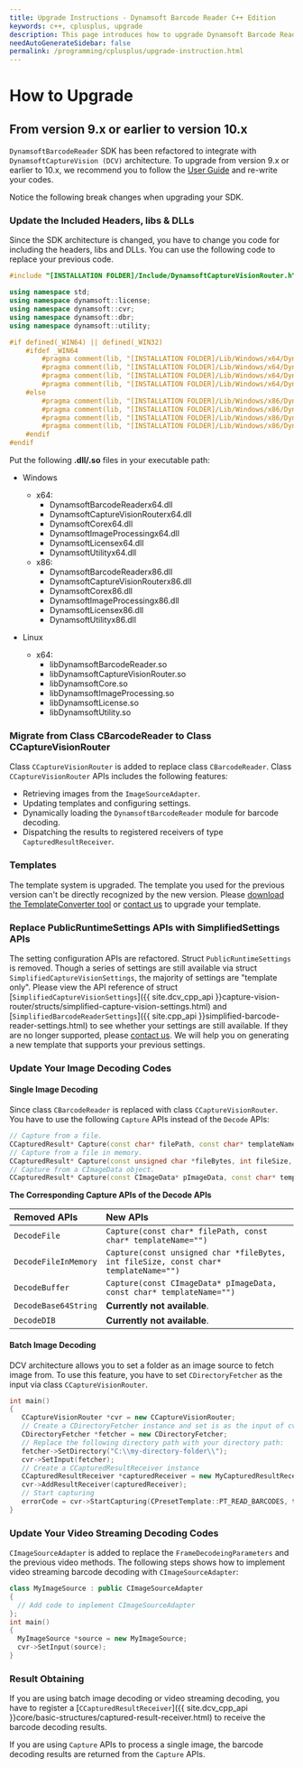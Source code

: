 ```yaml
---
title: Upgrade Instructions - Dynamsoft Barcode Reader C++ Edition
keywords: c++, cplusplus, upgrade
description: This page introduces how to upgrade Dynamsoft Barcode Reader
needAutoGenerateSidebar: false
permalink: /programming/cplusplus/upgrade-instruction.html
---
```


# How to Upgrade

## From version 9.x or earlier to version 10.x

`DynamsoftBarcodeReader` SDK has been refactored to integrate with `DynamsoftCaptureVision (DCV)` architecture. To upgrade from version 9.x or earlier to 10.x, we recommend you to follow the [User Guide](user-guide.md) and re-write your codes.

Notice the following break changes when upgrading your SDK.

### Update the Included Headers, libs & DLLs

Since the SDK architecture is changed, you have to change you code for including the headers, libs and DLLs. You can use the following code to replace your previous code.

```cpp
#include "[INSTALLATION FOLDER]/Include/DynamsoftCaptureVisionRouter.h"

using namespace std;
using namespace dynamsoft::license;
using namespace dynamsoft::cvr;
using namespace dynamsoft::dbr;
using namespace dynamsoft::utility;

#if defined(_WIN64) || defined(_WIN32)
    #ifdef _WIN64
        #pragma comment(lib, "[INSTALLATION FOLDER]/Lib/Windows/x64/DynamsoftCorex64.lib")
        #pragma comment(lib, "[INSTALLATION FOLDER]/Lib/Windows/x64/DynamsoftLicensex64.lib")
        #pragma comment(lib, "[INSTALLATION FOLDER]/Lib/Windows/x64/DynamsoftCaptureVisionRouterx64.lib")
        #pragma comment(lib, "[INSTALLATION FOLDER]/Lib/Windows/x64/DynamsoftUtilityx64.lib")
    #else
        #pragma comment(lib, "[INSTALLATION FOLDER]/Lib/Windows/x86/DynamsoftCorex86.lib")
        #pragma comment(lib, "[INSTALLATION FOLDER]/Lib/Windows/x86/DynamsoftLicensex86.lib")
        #pragma comment(lib, "[INSTALLATION FOLDER]/Lib/Windows/x86/DynamsoftCaptureVisionRouterx86.lib")
        #pragma comment(lib, "[INSTALLATION FOLDER]/Lib/Windows/x86/DynamsoftUtilityx86.lib")
    #endif
#endif
```

Put the following **.dll/.so** files in your executable path:

* Windows
  * x64:
    * DynamsoftBarcodeReaderx64.dll
    * DynamsoftCaptureVisionRouterx64.dll
    * DynamsoftCorex64.dll
    * DynamsoftImageProcessingx64.dll
    * DynamsoftLicensex64.dll
    * DynamsoftUtilityx64.dll
  * x86:
    * DynamsoftBarcodeReaderx86.dll
    * DynamsoftCaptureVisionRouterx86.dll
    * DynamsoftCorex86.dll
    * DynamsoftImageProcessingx86.dll
    * DynamsoftLicensex86.dll
    * DynamsoftUtilityx86.dll

* Linux
  * x64:
    * libDynamsoftBarcodeReader.so
    * libDynamsoftCaptureVisionRouter.so
    * libDynamsoftCore.so
    * libDynamsoftImageProcessing.so
    * libDynamsoftLicense.so
    * libDynamsoftUtility.so

### Migrate from Class CBarcodeReader to Class CCaptureVisionRouter

Class `CCaptureVisionRouter` is added to replace class `CBarcodeReader`. Class `CCaptureVisionRouter` APIs includes the following features:

* Retrieving images from the `ImageSourceAdapter`.
* Updating templates and configuring settings.
* Dynamically loading the `DynamsoftBarcodeReader` module for barcode decoding.
* Dispatching the results to registered receivers of type `CapturedResultReceiver`.
  
### Templates

The template system is upgraded. The template you used for the previous version can't be directly recognized by the new version. Please <a href="https://download2.dynamsoft.com/dcv/TemplateConverter.zip" target="_blank">download the TemplateConverter tool</a> or <a href="https://www.dynamsoft.com/company/customer-service/#contact" target="_blank">contact us</a> to upgrade your template.

### Replace PublicRuntimeSettings APIs with SimplifiedSettings APIs

The setting configuration APIs are refactored. Struct `PublicRuntimeSettings` is removed. Though a series of settings are still available via struct `SimplifiedCaptureVisionSettings`, the majority of settings are "template only". Please view the API reference of struct [`SimplifiedCaptureVisionSettings`]({{ site.dcv_cpp_api }}capture-vision-router/structs/simplified-capture-vision-settings.html) and [`SimplifiedBarcodeReaderSettings`]({{ site.cpp_api }}simplified-barcode-reader-settings.html) to see whether your settings are still available. If they are no longer supported, please <a href="https://www.dynamsoft.com/company/customer-service/#contact" target="_blank">contact us</a>. We will help you on generating a new template that supports your previous settings.

### Update Your Image Decoding Codes

#### Single Image Decoding

Since class `CBarcodeReader` is replaced with class `CCaptureVisionRouter`. You have to use the following `Capture` APIs instead of the `Decode` APIs:

```cpp
// Capture from a file.
CCapturedResult* Capture(const char* filePath, const char* templateName="");
// Capture from a file in memory.
CCapturedResult* Capture(const unsigned char *fileBytes, int fileSize, const char* templateName="");
// Capture from a CImageData object.
CCapturedResult* Capture(const CImageData* pImageData, const char* templateName="");
```

**The Corresponding Capture APIs of the Decode APIs**

| Removed APIs | New APIs |
| :----------- | :------- |
| `DecodeFile` | `Capture(const char* filePath, const char* templateName="")` |
| `DecodeFileInMemory` | `Capture(const unsigned char *fileBytes, int fileSize, const char* templateName="")` |
| `DecodeBuffer` | `Capture(const CImageData* pImageData, const char* templateName="")` |
| `DecodeBase64String` | **Currently not available**. |
| `DecodeDIB` | **Currently not available**. |

#### Batch Image Decoding

DCV architecture allows you to set a folder as an image source to fetch image from. To use this feature, you have to set `CDirectoryFetcher` as the input via class `CCaptureVisionRouter`.

```cpp
int main()
{
   CCaptureVisionRouter *cvr = new CCaptureVisionRouter;
   // Create a CDirectoryFetcher instance and set is as the input of cvr
   CDirectoryFetcher *fetcher = new CDirectoryFetcher;
   // Replace the following directory path with your directory path:
   fetcher->SetDirectory("C:\\my-directory-folder\\");
   cvr->SetInput(fetcher);
   // Create a CCapturedResultReceiver instance 
   CCapturedResultReceiver *capturedReceiver = new MyCapturedResultReceiver;
   cvr->AddResultReceiver(capturedReceiver);
   // Start capturing
   errorCode = cvr->StartCapturing(CPresetTemplate::PT_READ_BARCODES, true, errorMsg, 512);
}
```

### Update Your Video Streaming Decoding Codes

`CImageSourceAdapter` is added to replace the `FrameDecodeingParameters` and the previous video methods. The following steps shows how to implement video streaming barcode decoding with `CImageSourceAdapter`:

```cpp
class MyImageSource : public CImageSourceAdapter 
{
  // Add code to implement CImageSourceAdapter
};
int main()
{
  MyImageSource *source = new MyImageSource;
  cvr->SetInput(source);
}
```

### Result Obtaining

If you are using batch image decoding or video streaming decoding, you have to register a [`CCapturedResultReceiver`]({{ site.dcv_cpp_api }}core/basic-structures/captured-result-receiver.html) to receive the barcode decoding results.

If you are using `Capture` APIs to process a single image, the barcode decoding results are returned from the `Capture` APIs.
